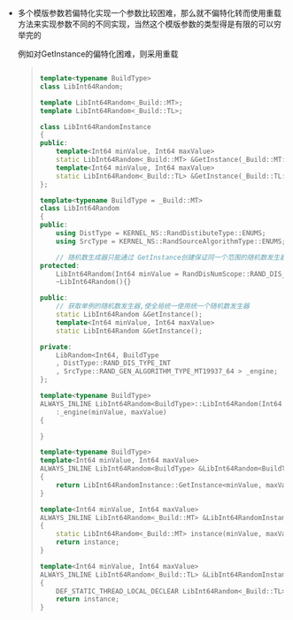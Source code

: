 * 多个模版参数若偏特化实现一个参数比较困难，那么就不偏特化转而使用重载方法来实现参数不同的不同实现，当然这个模版参数的类型得是有限的可以穷举完的

  例如对GetInstance的偏特化困难，则采用重载

  > ```c++
  > 
  > template<typename BuildType>
  > class LibInt64Random;
  > 
  > template LibInt64Random<_Build::MT>;
  > template LibInt64Random<_Build::TL>;
  > 
  > class LibInt64RandomInstance
  > {
  > public:
  >     template<Int64 minValue, Int64 maxValue>
  >     static LibInt64Random<_Build::MT> &GetInstance(_Build::MT::Type);
  >     template<Int64 minValue, Int64 maxValue>
  >     static LibInt64Random<_Build::TL> &GetInstance(_Build::TL::Type);
  > };
  > 
  > template<typename BuildType = _Build::MT>
  > class LibInt64Random
  > {
  > public:
  >     using DistType = KERNEL_NS::RandDistibuteType::ENUMS;
  >     using SrcType = KERNEL_NS::RandSourceAlgorithmType::ENUMS;
  > 
  >     // 随机数生成器只能通过 GetInstance创建保证同一个范围的随机数发生器只有一个对象并被置种子
  > protected:
  >     LibInt64Random(Int64 minValue = RandDisNumScope::RAND_DIS_NUM_SCOPE_MIN, Int64 maxValue = RandDisNumScope::RAND_DIS_NUM_SCOPE_INT64MAX);
  >     ~LibInt64Random(){}
  > 
  > public:
  >     // 获取单例的随机数发生器,使全局统一使用统一个随机数发生器
  >     static LibInt64Random &GetInstance();
  >     template<Int64 minValue, Int64 maxValue>
  >     static LibInt64Random &GetInstance();
  > 
  > private:
  >     LibRandom<Int64, BuildType
  >     , DistType::RAND_DIS_TYPE_INT
  >     , SrcType::RAND_GEN_ALGORITHM_TYPE_MT19937_64 > _engine;
  > };
  > 
  > template<typename BuildType>
  > ALWAYS_INLINE LibInt64Random<BuildType>::LibInt64Random(Int64 minValue, Int64 maxValue)
  >     :_engine(minValue, maxValue)
  > {
  > 
  > }
  > 
  > template<typename BuildType>
  > template<Int64 minValue, Int64 maxValue>
  > ALWAYS_INLINE LibInt64Random<BuildType> &LibInt64Random<BuildType>::GetInstance()
  > {
  >     return LibInt64RandomInstance::GetInstance<minValue, maxValue>(BuildType::V);
  > }
  > 
  > template<Int64 minValue, Int64 maxValue>
  > ALWAYS_INLINE LibInt64Random<_Build::MT> &LibInt64RandomInstance::GetInstance(_Build::MT::Type)
  > {
  >     static LibInt64Random<_Build::MT> instance(minValue, maxValue);
  >     return instance;
  > }
  > 
  > template<Int64 minValue, Int64 maxValue>
  > ALWAYS_INLINE LibInt64Random<_Build::TL> &LibInt64RandomInstance::GetInstance(_Build::TL::Type)
  > {
  >     DEF_STATIC_THREAD_LOCAL_DECLEAR LibInt64Random<_Build::TL> instance(minValue, maxValue);
  >     return instance;
  > }
  > ```

  
